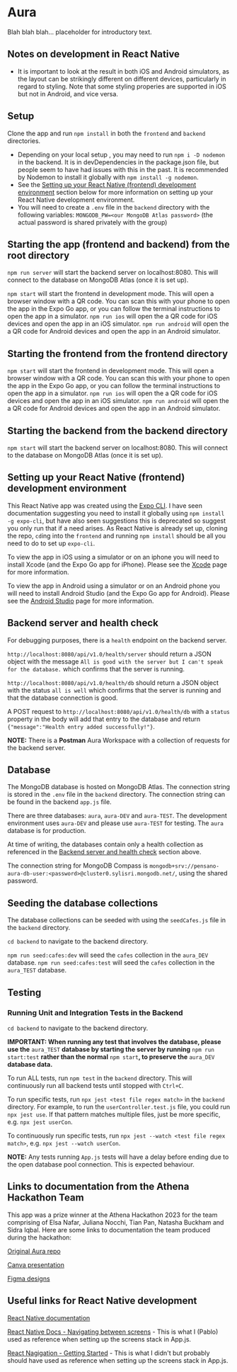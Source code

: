 # Aura

Blah blah blah... placeholder for introductory text.

## Notes on development in React Native

* It is important to look at the result in both iOS and Android simulators, as the layout can be strikingly different on different devices, particularly in regard to styling. Note that some styling properies are supported in iOS but not in Android, and vice versa.

## Setup

Clone the app and run `npm install` in both the `frontend` and `backend` directories. 
* Depending on your local setup , you may need to run `npm i -D nodemon` in the backend. It is in devDependencies in the package.json file, but people seem to have had issues with this in the past. It is recommended by Nodemon to install it globally with `npm install -g nodemon`.
* See the [Setting up your React Native (frontend) development environment](#setting-up-your-react-native-frontend-development-environment) section below for more information on setting up your React Native development environment.
* You will need to create a `.env` file in the `backend` directory with the following variables:
  `MONGODB_PW=<our MongoDB Atlas password>` (the actual password is shared privately with the group)

## Starting the app (frontend and backend) from the root directory


`npm run server` will start the backend server on localhost:8080. This will connect to the database on MongoDB Atlas (once it is set up).

`npm start` will start the frontend in development mode. This will open a browser window with a QR code. You can scan this with your phone to open the app in the Expo Go app, or you can follow the terminal instructions to open the app in a simulator.
`npm run ios` will open the a QR code for iOS devices and open the app in an iOS simulator.
`npm run android` will open the a QR code for Android devices and open the app in an Android simulator.

## Starting the frontend from the frontend directory

`npm start` will start the frontend in development mode. This will open a browser window with a QR code. You can scan this with your phone to open the app in the Expo Go app, or you can follow the terminal instructions to open the app in a simulator.
`npm run ios` will open the a QR code for iOS devices and open the app in an iOS simulator.
`npm run android` will open the a QR code for Android devices and open the app in an Android simulator.

## Starting the backend from the backend directory

`npm start` will start the backend server on localhost:8080. This will connect to the database on MongoDB Atlas (once it is set up).

## Setting up your React Native (frontend) development environment

This React Native app was created using the [Expo CLI](https://reactnative.dev/docs/environment-setup). I have seen documentation suggesting you need to install it globally using `npm install -g expo-cli`, but have also seen suggestions this is deprecated so suggest you only run that if a need arises. As React Native is already set up, cloning the repo, `cd`ing into the `frontend` and running `npm install` should be all you need to do to set up `expo-cli`.

To view the app in iOS using a simulator or on an iphone you will need to install Xcode (and the Expo Go app for iPhone). Please see the [Xcode](https://github.com/Pensano-dev/aura-mobile-app/blob/main/project%20documentation/xcode.md) page for more information.

To view the app in Android using a simulator or on an Android phone you will need to install Android Studio (and the Expo Go app for Android). Please see the [Android Studio](https://github.com/Pensano-dev/aura-mobile-app/blob/main/project%20documentation/android_studio.md) page for more information.

## Backend server and health check

For debugging purposes, there is a `health` endpoint on the backend server.

`http://localhost:8080/api/v1.0/health/server` should return a JSON object with the message `All is good with the server but I can't speak for the database.` which confirms that the server is running.

`http://localhost:8080/api/v1.0/health/db` should return a JSON object with the status `all is well` which confirms that the server is running and that the database connection is good.

A POST request to `http://localhost:8080/api/v1.0/health/db` with a `status` property in the body will add that entry to the database and return `{"message":"Health entry added successfully!"}`.

**NOTE:** There is a **Postman** Aura Workspace with a collection of requests for the backend server. 

## Database

The MongoDB database is hosted on MongoDB Atlas. The connection string is stored in the `.env` file in the `backend` directory. The connection string can be found in the backend `app.js` file.

There are three databases: `aura`, `aura-DEV` and `aura-TEST`. The development environment uses `aura-DEV` and please use `aura-TEST` for testing. The `aura` database is for production.

At time of writing, the databases contain only a health collection as referenced in the [Backend server and health check](#backend-server-and-health-check) section above.

The connection string for MongoDB Compass is `mongodb+srv://pensano-aura-db-user:<password>@cluster0.sylisri.mongodb.net/`, using the shared password.

## Seeding the database collections

The database collections can be seeded with using the `seedCafes.js` file in the `backend` directory.

`cd backend` to navigate to the backend directory.

`npm run seed:cafes:dev` will seed the `cafes` collection in the `aura_DEV` database.
`npm run seed:cafes:test` will seed the `cafes` collection in the `aura_TEST` database.

## Testing

### Running Unit and Integration Tests in the Backend

`cd backend` to navigate to the backend directory.

**IMPORTANT: When running any test that involves the database, please use the** `aura_TEST` **database by starting the server by running** `npm run start:test` **rather than the normal** `npm start`**, to preserve the** `aura_DEV` **database data.**

To run ALL tests, run `npm test` in the `backend` directory. This will continuously run all backend tests until stopped with `Ctrl+C`.

To run specific tests, run `npx jest <test file regex match>` in the `backend` directory. For example, to run the `userController.test.js` file, you could run `npx jest use`. If that pattern matches multiple files, just be more specific, e.g. `npx jest userCon`.

To continuously run specific tests, run `npx jest --watch <test file regex match>`, e.g. `npx jest --watch userCon`.

**NOTE:** Any tests running `App.js` tests will have a delay before ending due to the open database pool connection. This is expected behaviour.

## Links to documentation from the Athena Hackathon Team
This app was a prize winner at the Athena Hackathon 2023 for the team comprising of Elsa Nafar, Juliana Nocchi, Tian Pan, Natasha Buckham and Sidra Iqbal. Here are some links to documentation the team produced during the hackathon:

[Original Aura repo](https://github.com/natashabuckham/athena-hackathon-2023-aura-app)

[Canva presentation](https://www.canva.com/design/DAFnaNSUH6c/3HwneJ2_axm4dUbXObnFIQ/view?utm_content=DAFnaNSUH6c&utm_campaign=designshare&utm_medium=link&utm_source=publishsharelink#1)

[Figma designs](https://www.figma.com/file/YgPoK1QzFK9QRcrTwP2g2u/ambiance-t?type=design&node-id=0-1&mode=design&t=szCVSY9dUuXVDvqJ-0)

## Useful links for React Native development

[React Native documentation](https://reactnative.dev/docs/getting-started)

[React Native Docs - Navigating between screens](https://reactnative.dev/docs/navigation) - This is what I (Pablo) used as reference when setting up the screens stack in App.js.

[React Nagigation - Getting Started](https://reactnavigation.org/docs/getting-started/) - This is what I didn't but probably should have used as reference when setting up the screens stack in App.js.
